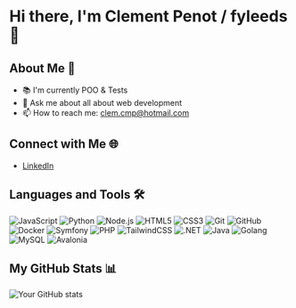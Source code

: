 # Hi there, I'm Clement Penot / fyleeds 👋

## About Me 🌱
- 📚 I'm currently POO & Tests
- 💬 Ask me about all about web development
- 📫 How to reach me: clem.cmp@hotmail.com

## Connect with Me 🌐
- [LinkedIn](https://www.linkedin.com/in/cl%C3%A9ment-penot-09326b143/)

## Languages and Tools 🛠️
![JavaScript](https://img.shields.io/badge/-JavaScript-black?style=flat-square&logo=javascript)
![Python](https://img.shields.io/badge/-Python-black?style=flat-square&logo=python)
![Node.js](https://img.shields.io/badge/-Node.js-black?style=flat-square&logo=Node.js)
![HTML5](https://img.shields.io/badge/-HTML5-black?style=flat-square&logo=html5)
![CSS3](https://img.shields.io/badge/-CSS3-black?style=flat-square&logo=css3)
![Git](https://img.shields.io/badge/-Git-black?style=flat-square&logo=git)
![GitHub](https://img.shields.io/badge/-GitHub-black?style=flat-square&logo=github)
![Docker](https://img.shields.io/badge/-Docker-black?style=flat-square&logo=docker)
![Symfony](https://img.shields.io/badge/Symfony-black?style=flat-square&logo=symfony)
![PHP](https://img.shields.io/badge/PHP-black?style=flat-square&logo=php)
![TailwindCSS](https://img.shields.io/badge/Tailwind_CSS-black?style=flat-square&logo=tailwind-css)
![.NET](https://img.shields.io/badge/.NET-black?style=flat-square&logo=.net)
![Java](https://img.shields.io/badge/Java-black?style=flat-square&logo=java)
![Golang](https://img.shields.io/badge/-Golang-black?style=flat-square&logo=go)
![MySQL](https://img.shields.io/badge/-MySQL-black?style=flat-square&logo=mysql)
![Avalonia](https://img.shields.io/badge/-Avalonia-black?style=flat-square&logo=avalonia)


## My GitHub Stats 📊
![Your GitHub stats](https://github-readme-stats.vercel.app/api?username=fyleeds&show_icons=true&theme=radical)


